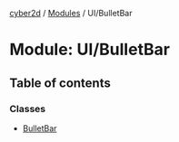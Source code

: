 [cyber2d](../README.md) / [Modules](../modules.md) / UI/BulletBar

# Module: UI/BulletBar

## Table of contents

### Classes

- [BulletBar](../classes/UI_BulletBar.BulletBar.md)

